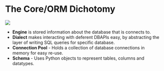 # The Core/ORM Dichotomy

![](https://i.imgur.com/u2y6cFM.png)

- **Engine** is stored information about the database that is connects to.
- **Dialect** makes interacting with deferent DBAPIs easy, by abstracting the layer of writing SQL queries for specific database.
- **Connection Pool** - Holds a collection of database connections in memory for easy re-use. 
- **Schema** - Uses Python objects to represent tables, columns and datatypes.
